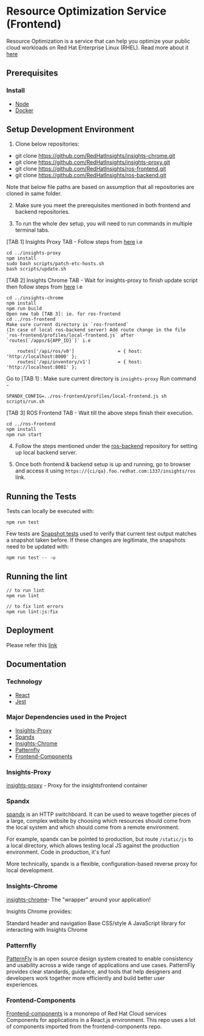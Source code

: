 # Resource Optimization Service (Frontend)

Resource Optimization is a service that can help you optimize your public cloud workloads on Red Hat Enterprise Linux (RHEL). Read more about it [here](https://www.redhat.com/en/blog/optimize-public-cloud-workloads-rhel-red-hat-insights-resource-optimization)

## Prerequisites

### Install

- [Node](https://nodejs.org/en/download/)
- [Docker](https://docs.docker.com/get-docker/)


## Setup Development Environment

1. Clone below repositories:

- git clone https://github.com/RedHatInsights/insights-chrome.git
- git clone https://github.com/RedHatInsights/insights-proxy.git
- git clone https://github.com/RedHatInsights/ros-frontend.git
- git clone https://github.com/RedHatInsights/ros-backend.git


Note that below file paths are based on assumption that all repositories are cloned in same folder.


2. Make sure you meet the prerequisites mentioned in both frontend and backend repositories.

3. To run the whole dev setup, you will need to run commands in multiple terminal tabs.

[TAB 1] Insights Proxy TAB -
Follow steps from [here](https://github.com/RedHatInsights/insights-frontend-storybook/blob/master/src/docs/welcome/quickStart/DOC.md#proxy)
i.e

```
cd ../insights-proxy
npm install
sudo bash scripts/patch-etc-hosts.sh
bash scripts/update.sh

```

[TAB 2] Insights Chrome TAB -
Wait for insights-proxy to finish update script then follow steps from [here](https://github.com/RedHatInsights/insights-frontend-storybook/blob/master/src/docs/welcome/quickStart/DOC.md#chrome)
i.e

```
cd ../insights-chrome
npm install
npm run build
Open new tab [TAB 3]: ie. for ros-frontend
cd ../ros-frontend
Make sure current directory is `ros-frontend`
(In case of local ros-backend server) Add route change in the file `ros-frontend/profiles/local-frontend.js` after `routes[`/apps/${APP_ID}`]` i.e

    routes['/api/ros/v0']                = { host: 'http://localhost:8000' };
    routes['/api/inventory/v1']          = { host: 'http://localhost:8001' };

```

Go to [TAB 1] :
Make sure current directory is `insights-proxy`
Run command -

```
SPANDX_CONFIG=../ros-frontend/profiles/local-frontend.js sh scripts/run.sh

```

[TAB 3] ROS Frontend TAB -
Wait till the above steps finish their execution.

```
cd ../ros-frontend
npm install
npm run start
```

4. Follow the steps mentioned under the [ros-backend](https://github.com/RedHatInsights/ros-backend) repository for setting up local backend server.

5. Once both frontend & backend setup is up and running, go to browser and access it using `https://{ci/qa}.foo.redhat.com:1337/insights/ros` link.


## Running the Tests


Tests can locally be executed with:

```
npm run test
```

Few tests are [Snapshot tests](https://jestjs.io/docs/snapshot-testing) used to verify that current test output matches a snapshot taken before. If these changes are legitimate, the snapshots need to be updated with:

```
npm run test -- -u
```



## Running the lint

```
// to run lint
npm run lint

// to fix lint errors
npm run lint:js:fix

```

## Deployment

Please refer this [link](https://clouddot.pages.redhat.com/docs/dev/getting-started/deploying-frontend.html)


## Documentation

### Technology

* [React](https://reactjs.org/)
* [Jest](https://jestjs.io/)

### Major Dependencies used in the Project

- [Insights-Proxy](#insights-proxy)
- [Spandx](#spandx)
- [Insights-Chrome](#insights-chrome)
- [Patternfly](#patternfly)
- [Frontend-Components](#frontend-components)

### Insights-Proxy

[insights-proxy](https://github.com/RedHatInsights/insights-proxy) - Proxy for the insightsfrontend container


### Spandx

[spandx](https://github.com/redhataccess/spandx) is an HTTP switchboard. It can be used to weave together pieces of a large, complex website by choosing which resources should come from the local system and which should come from a remote environment.

For example, spandx can be pointed to production, but route `/static/js` to a local directory, which allows  testing local JS against the production environment. Code in production, it's fun!

More technically, spandx is a flexible, configuration-based reverse proxy for local development.

### Insights-Chrome

[insights-chrome](https://github.com/RedHatInsights/insights-chrome)- The "wrapper" around your application!

Insights Chrome provides:

Standard header and navigation
Base CSS/style
A JavaScript library for interacting with Insights Chrome


### Patternfly

[PatternFly](https://www.patternfly.org/v4/) is an open source design system created to enable consistency and usability across a wide range of applications and use cases. PatternFly provides clear standards, guidance, and tools that help designers and developers work together more efficiently and build better user experiences.

### Frontend-Components

[Frontend-components](https://github.com/RedHatInsights/frontend-components) is a monorepo of Red Hat Cloud services Components for applications in a React.js environment. This repo uses a lot of components imported from the frontend-components repo.


